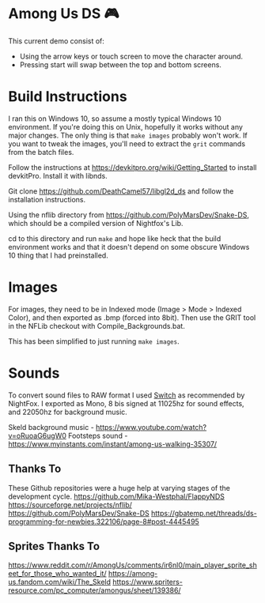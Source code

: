 # Among Us DS 🎮

This current demo consist of:

- Using the arrow keys or touch screen to move the character around.
- Pressing start will swap between the top and bottom screens.
 
# Build Instructions
I ran this on Windows 10, so assume a mostly typical Windows 10 environment. If you're doing this on Unix, hopefully it works without any major changes. The only thing is that `make images` probably won't work. If you want to tweak the images, you'll need to extract the `grit` commands from the batch files.

Follow the instructions at https://devkitpro.org/wiki/Getting_Started to install devkitPro. Install it with libnds.

Git clone https://github.com/DeathCamel57/libgl2d_ds and follow the installation instructions.

Using the nflib directory from https://github.com/PolyMarsDev/Snake-DS, which should be a compiled version of Nightfox's Lib.

cd to this directory and run `make` and hope like heck that the build environment works and that it doesn't depend on some obscure Windows 10 thing that I had preinstalled.

# Images

For images, they need to be in Indexed mode (Image > Mode > Indexed Color), and then exported as .bmp (forced into 8bit). Then use the GRIT tool in the
NFLib checkout with Compile_Backgrounds.bat.

This has been simplified to just running `make images`.

# Sounds
To convert sound files to RAW format I used [Switch](http://www.nch.com.au/switch/plus.html) as recommended by NightFox. I exported as Mono, 8 bis signed at 11025hz for sound effects, and 22050hz for background music.

Skeld background music - https://www.youtube.com/watch?v=oRuoaG6ugW0
Footsteps sound - https://www.myinstants.com/instant/among-us-walking-35307/

## Thanks To

These Github repositories were a huge help at varying stages of the development cycle.
https://github.com/Mika-Westphal/FlappyNDS
https://sourceforge.net/projects/nflib/
https://github.com/PolyMarsDev/Snake-DS
https://gbatemp.net/threads/ds-programming-for-newbies.322106/page-8#post-4445495

## Sprites Thanks To
https://www.reddit.com/r/AmongUs/comments/ir6nl0/main_player_sprite_sheet_for_those_who_wanted_it/
https://among-us.fandom.com/wiki/The_Skeld
https://www.spriters-resource.com/pc_computer/amongus/sheet/139386/